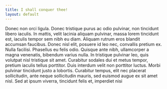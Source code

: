 ```yaml
---
title: I shall conquer thee!
layout: default
---
```


Donec non orci ligula. Donec tristique purus ac odio pulvinar, non tincidunt
libero iaculis. In mattis, velit lacinia aliquam pulvinar, massa lorem tincidunt
est, iaculis tempor sem nibh eu diam. Aliquam rutrum eros blandit accumsan
faucibus. Donec nisl elit, posuere id leo nec, convallis pretium ex. Nulla
facilisi. Phasellus eu felis odio. Quisque ante nibh, ullamcorper a magna
venenatis, bibendum varius nulla. In tristique pulvinar leo, quis volutpat nisl
tristique sit amet. Curabitur sodales dui et metus tempor, pretium iaculis
tellus porttitor. Duis interdum velit non porttitor luctus. Morbi pulvinar
tincidunt justo a lobortis. Curabitur tempus, elit nec placerat sollicitudin,
ante neque sollicitudin mauris, sed euismod augue ex sit amet nisl. Sed at ipsum
viverra, tincidunt felis et, imperdiet nisi
